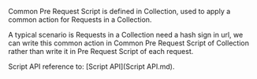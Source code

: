 Common Pre Request Script is defined in Collection, used to apply a common action for Requests in a Collection.

A typical scenario is Requests in a Collection need a hash sign in url, we can write this common action in Common Pre Request Script of Collection rather than write it in Pre Request Script of each request.

Script API reference to: [Script API](Script API.md).